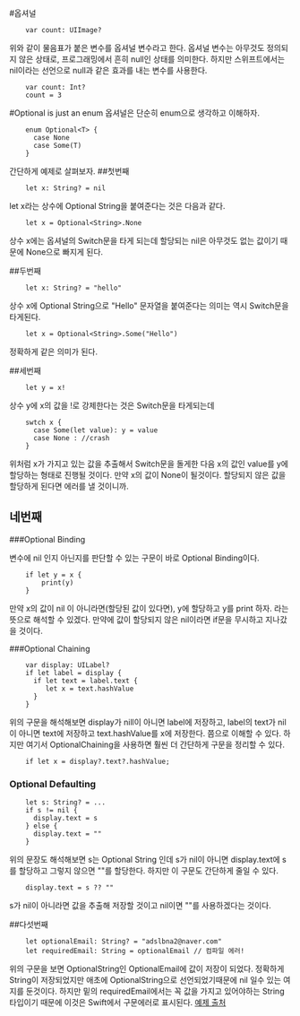 #옵셔널

        var count: UIImage?

위와 같이 물음표가 붙은 변수를 옵셔널 변수라고 한다. 옵셔널 변수는 아무것도 정의되지 않은 상태로, 프로그래밍에서 흔히 null인 상태를 의미한다. 하지만 스위프트에서는 nil이라는 선언으로 null과 같은 효과를 내는 변수를 사용한다.

        var count: Int?
        count = 3

#Optional is just an enum
옵셔널은 단순히 enum으로 생각하고 이해하자.

        enum Optional<T> {
          case None
          case Some(T)
        }
간단하게 예제로 살펴보자.
##첫번째

        let x: String? = nil

let x라는 상수에 Optional String을 붙여준다는 것은 다음과 같다.

        let x = Optional<String>.None

상수 x에는 옵셔널의 Switch문을 타게 되는데 할당되는 nil은 아무것도 없는 값이기 때문에 None으로 빠지게 된다.

##두번째

        let x: String? = "hello"

상수 x에 Optional String으로 "Hello" 문자열을 붙여준다는 의미는 역시 Switch문을 타게된다.

        let x = Optional<String>.Some("Hello")

정확하게 같은 의미가 된다.

##세번째

        let y = x!

상수 y에 x의 값을 !로 강제한다는 것은 Switch문을 타게되는데

        swtch x {
          case Some(let value): y = value
          case None : //crash
        }

위처럼 x가 가지고 있는 값을 추출해서 Switch문을 돌게한 다음 x의 값인 value를 y에 할당하는 형태로 진행될 것이다. 만약 x의 값이 None이 될것이다. 할당되지 않은 값을 할당하게 된다면 에러를 낼 것이니까.

## 네번째
###Optional Binding

변수에 nil 인지 아닌지를 판단할 수 있는 구문이 바로 Optional Binding이다.

        if let y = x {
            print(y)
        }

만약 x의 값이 nil 이 아니라면(할당된 값이 있다면), y에 할당하고 y를 print 하자. 라는 뜻으로 해석할 수 있겠다.
만약에 값이 할당되지 않은 nil이라면 if문을 무시하고 지나갔을 것이다.

###Optional Chaining

        var display: UILabel?
        if let label = display {
          if let text = label.text {
             let x = text.hashValue
          }
        }

위의 구문을 해석해보면 display가 nill이 아니면 label에 저장하고, label의 text가 nil이 아니면 text에 저장하고 text.hashValue를 x에 저장한다. 쯤으로 이해할 수 있다. 하지만 여기서 OptionalChaining을 사용하면 훨씬 더 간단하게 구문을 정리할 수 있다.

        if let x = display?.text?.hashValue;

### Optional Defaulting

        let s: String? = ...
        if s != nil {
          display.text = s
        } else {
          display.text = ""
        }

위의 문장도 해석해보면 s는 Optional String 인데 s가 nil이 아니면 display.text에 s를 할당하고 그렇지 않으면 ""를 할당한다.
하지만 이 구문도 간단하게 줄일 수 있다.

        display.text = s ?? ""

s가 nil이 아니라면 값을 추출해 저장할 것이고 nil이면 ""를 사용하겠다는 것이다.

##다섯번째

        let optionalEmail: String? = "adslbna2@naver.com"
        let requiredEmail: String = optionalEmail // 컴파일 에러!

위의 구문을 보면 OptionalString인 OptionalEmail에 값이 저장이 되었다. 정확하게 String이 저장되었지만 애초에 OptionalString으로 선언되었기때문에 nil 일수 있는 여지를 둔것이다. 하지만 밑의 requiredEmail에서는 꼭 값을 가지고 있어야하는 String타입이기 때문에 이것은 Swift에서 구문에러로 표시된다. [예제 출처](https://devxoul.gitbooks.io/ios-with-swift-in-40-hours/content/Chapter-2/optionals.html)
